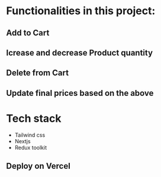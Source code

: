 # Functionalities in this project:
## Add to Cart
## Icrease and decrease Product quantity
## Delete from Cart
## Update final prices based on the above


# Tech stack
- Tailwind css
- Nextjs
- Redux toolkit


## Deploy on Vercel


